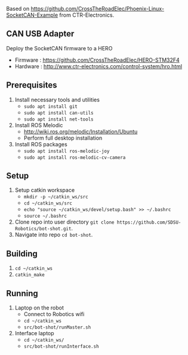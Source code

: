 Based on https://github.com/CrossTheRoadElec/Phoenix-Linux-SocketCAN-Example from CTR-Electronics.

## CAN USB Adapter
Deploy the SocketCAN firmware to a HERO
- Firmware : https://github.com/CrossTheRoadElec/HERO-STM32F4
- Hardware : http://www.ctr-electronics.com/control-system/hro.html

## Prerequisites

 1. Install necessary tools and utilities
     - `sudo apt install git`
     - `sudo apt install can-utils`
     - `sudo apt install net-tools`
 2. Install ROS Melodic
     - http://wiki.ros.org/melodic/Installation/Ubuntu
     - Perform full desktop installation
 3. Install ROS packages
     - `sudo apt install ros-melodic-joy`
     - `sudo apt install ros-melodic-cv-camera`
 
 ## Setup
 1. Setup catkin workspace
     - `mkdir -p ~/catkin_ws/src`
     - `cd ~/catkin_ws/src`
     - `echo "source ~/catkin_ws/devel/setup.bash" >> ~/.bashrc`
     - `source ~/.bashrc`
 2. Clone repo into user directory `git clone https://github.com/SDSU-Robotics/bot-shot.git`.
 3. Navigate into repo `cd bot-shot`.

## Building
 1. `cd ~/catkin_ws`
 2. `catkin_make`

 ## Running
 1. Laptop on the robot
     - Connect to Robotics wifi
     - `cd ~/catkin_ws`
     - `src/bot-shot/runMaster.sh`
 2. Interface laptop
     - `cd ~/catkin_ws/`
     - `src/bot-shot/runInterface.sh`
    
